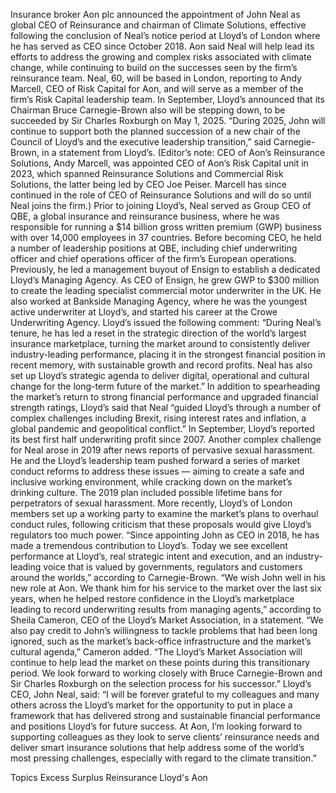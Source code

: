Insurance broker Aon plc announced the appointment of John Neal as global CEO of Reinsurance and chairman of Climate Solutions, effective following the conclusion of Neal’s notice period at Lloyd’s of London where he has served as CEO since October 2018.
Aon said Neal will help lead its efforts to address the growing and complex risks associated with climate change, while continuing to build on the successes seen by the firm’s reinsurance team.
Neal, 60, will be based in London, reporting to Andy Marcell, CEO of Risk Capital for Aon, and will serve as a member of the firm’s Risk Capital leadership team.
In September, Lloyd’s announced that its Chairman Bruce Carnegie-Brown also will be stepping down, to be succeeded by Sir Charles Roxburgh on May 1, 2025.
“During 2025, John will continue to support both the planned succession of a new chair of the Council of Lloyd’s and the executive leadership transition,” said Carnegie-Brown, in a statement from Lloyd’s.
(Editor’s note: CEO of Aon’s Reinsurance Solutions, Andy Marcell, was appointed CEO of Aon’s Risk Capital unit in 2023, which spanned Reinsurance Solutions and Commercial Risk Solutions, the latter being led by CEO Joe Peiser. Marcell has since continued in the role of CEO of Reinsurance Solutions and will do so until Neal joins the firm.)
Prior to joining Lloyd’s, Neal served as Group CEO of QBE, a global insurance and reinsurance business, where he was responsible for running a $14 billion gross written premium (GWP) business with over 14,000 employees in 37 countries. Before becoming CEO, he held a number of leadership positions at QBE, including chief underwriting officer and chief operations officer of the firm’s European operations.
Previously, he led a management buyout of Ensign to establish a dedicated Lloyd’s Managing Agency. As CEO of Ensign, he grew GWP to $300 million to create the leading specialist commercial motor underwriter in the UK. He also worked at Bankside Managing Agency, where he was the youngest active underwriter at Lloyd’s, and started his career at the Crowe Underwriting Agency.
Lloyd’s issued the following comment: “During Neal’s tenure, he has led a reset in the strategic direction of the world’s largest insurance marketplace, turning the market around to consistently deliver industry-leading performance, placing it in the strongest financial position in recent memory, with sustainable growth and record profits. Neal has also set up Lloyd’s strategic agenda to deliver digital, operational and cultural change for the long-term future of the market.”
In addition to spearheading the market’s return to strong financial performance and upgraded financial strength ratings, Lloyd’s said that Neal “guided Lloyd’s through a number of complex challenges including Brexit, rising interest rates and inflation, a global pandemic and geopolitical conflict.” In September, Lloyd’s reported its best first half underwriting profit since 2007.
Another complex challenge for Neal arose in 2019 after news reports of pervasive sexual harassment. He and the Lloyd’s leadership team pushed forward a series of market conduct reforms to address these issues — aiming to create a safe and inclusive working environment, while cracking down on the market’s drinking culture. The 2019 plan included possible lifetime bans for perpetrators of sexual harassment.
More recently, Lloyd’s of London members set up a working party to examine the market’s plans to overhaul conduct rules, following criticism that these proposals would give Lloyd’s regulators too much power.
“Since appointing John as CEO in 2018, he has made a tremendous contribution to Lloyd’s. Today we see excellent performance at Lloyd’s, real strategic intent and execution, and an industry-leading voice that is valued by governments, regulators and customers around the worlds,” according to Carnegie-Brown.
“We wish John well in his new role at Aon. We thank him for his service to the market over the last six years, when he helped restore confidence in the Lloyd’s marketplace leading to record underwriting results from managing agents,” according to Sheila Cameron, CEO of the Lloyd’s Market Association, in a statement.
“We also pay credit to John’s willingness to tackle problems that had been long ignored, such as the market’s back-office infrastructure and the market’s cultural agenda,” Cameron added. “The Lloyd’s Market Association will continue to help lead the market on these points during this transitionary period. We look forward to working closely with Bruce Carnegie-Brown and Sir Charles Roxburgh on the selection process for his successor.”
Lloyd’s CEO, John Neal, said: “I will be forever grateful to my colleagues and many others across the Lloyd’s market for the opportunity to put in place a framework that has delivered strong and sustainable financial performance and positions Lloyd’s for future success. At Aon, I’m looking forward to supporting colleagues as they look to serve clients’ reinsurance needs and deliver smart insurance solutions that help address some of the world’s most pressing challenges, especially with regard to the climate transition.”

Topics
Excess Surplus
Reinsurance
Lloyd's
Aon
